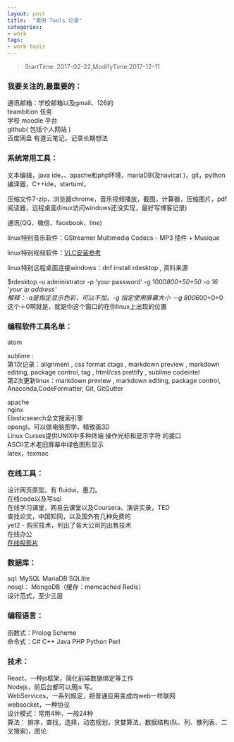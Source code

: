 ```yaml
---
layout: post
title:  "常用 Tools 记录"
categories:
- work
tags:
- work tools  
---
```


> StartTime: 2017-02-22,ModifyTime:2017-12-11

<!---more--->

### 我要关注的,最重要的：
通讯邮箱：学校邮箱以及gmail、126的  
teambition 任务  
学校 moodle 平台  
github( 包括个人网站 )  
百度网盘
有道云笔记，记录长期想法

### 系统常用工具：
文本编辑，java ide，、apache和php环境，mariaDB(及navicat )，git，python编译器，C++ide，startuml，

压缩文件7-zip，浏览器chrome，音乐视频播放，截图，计算器，压缩图片，pdf阅读器，远程桌面(linux访问windows还没实现，最好写博客记录)

通讯(QQ、微信、facebook、line)

linux特别音乐软件：GStreamer Multimedia Codecs - MP3 插件 + Musique

linux特别视频软件：[VLC安装参考](https://ask.fedoraproject.org/en/question/9111/sticky-what-plugins-do-i-need-to-install-to-watch-movies-and-listen-to-music/)

linux特别远程桌面连接windows：dnf install rdesktop , 资料来源

$rdesktop -u administrator -p 'your password' -g 1000*800+50+50 -a 16 'your ip address'  
解释：-a是指定显示色彩，可以不加。-g 指定使用屏幕大小  －g 800*600+0+0 这个＋0啊就是，就是你这个窗口的在你linux上出现的位置

### 编程软件工具名单：
atom

sublime :  
第1次记录：alignment , css format ctags  ,  markdown preview ,  markdown editing, package control, tag , html/css prettify , sublime codeintel  
第2次更新linux：markdown preview ,  markdown editing, package control, Anaconda,CodeFormatter, Git, GitGutter

apache  
nginx  
Elasticsearch全文搜索引擎  
opengl，可以做电脑图学，精致画3D  
Linux Curses提供UNIX中多种终端 操作光标和显示字符 的接口  
ASCII艺术老旧屏幕中绿色图形显示  
latex，texmac  

### 在线工具：
设计网页原型。有 fluidui，墨刀。  
在线code以及写sql  
在线学习课堂，网易云课堂以及Coursera、演讲实录，TED  
查找论文，中国知网，以及国外有几种免费的  
yet2 - 购买技术，列出了各大公司的出售技术  
在线办公  
[在线投影片](https://slides.com/  )


### 数据库：
sql: MySQL   MariaDB   SQLlite  
nosql： MongoDB（缓存：memcached Redis）  
设计范式，至少三层  


### 编程语言：
函数式：Prolog    Scheme  
命令式：C#   C++  Java    PHP   Python   Perl

### 技术：
React，一种js框架，简化前端数据绑定等工作  
Nodejs，前后台都可以用js 写。  
WebServices，一系列规定，把普通应用变成向web一样联网  
websocket，一种协议  
设计模式：常用4种，一般24种  
算法： 排序，查找，选择，动态规划，贪婪算法，数据结构(队、列、散列表、二叉搜索)，图论  
